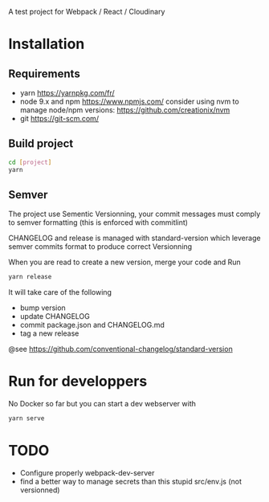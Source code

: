 A test project for Webpack / React / Cloudinary

# Installation

## Requirements

* yarn <https://yarnpkg.com/fr/>
* node 9.x and npm <https://www.npmjs.com/> consider using nvm to manage node/npm versions: <https://github.com/creationix/nvm>
* git <https://git-scm.com/>

## Build project

```bash
cd [project]
yarn
```

## Semver

The project use Sementic Versionning, your commit messages must comply to semver formatting
(this is enforced with commitlint)

CHANGELOG and release is managed with standard-version which leverage semver commits format
to produce correct Versionning

When you are read to create a new version, merge your code and Run

```bash
yarn release
```

It will take care of the following

* bump version
* update CHANGELOG
* commit package.json and CHANGELOG.md 
* tag a new release

@see https://github.com/conventional-changelog/standard-version


# Run for developpers

No Docker so far but you can start a dev webserver with

```bash
yarn serve
```

# TODO

* Configure properly webpack-dev-server
* find a better way to manage secrets than this stupid src/env.js (not versionned)